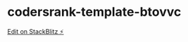 # codersrank-template-btovvc

[Edit on StackBlitz ⚡️](https://stackblitz.com/edit/codersrank-template-btovvc)